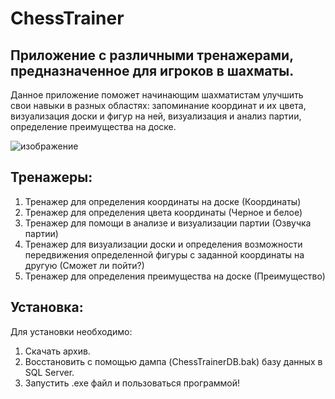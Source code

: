 # ChessTrainer
## Приложение с различными тренажерами, предназначенное для игроков в шахматы.

Данное приложение поможет начинающим шахматистам улучшить свои навыки в разных областях: запоминание координат и их цвета,
визуализация доски и фигур на ней, визуализация и анализ партии, определение преимущества на доске. 

![изображение](https://user-images.githubusercontent.com/86565009/155879771-f64a1167-d9bf-4098-86fe-7eb6110a96a2.png)

## Тренажеры:

1. Тренажер для определения координаты на доске (Координаты)
2. Тренажер для определения цвета координаты (Черное и белое)
3. Тренажер для помощи в анализе и визуализации партии (Озвучка партии)
4. Тренажер для визуализации доски и определения возможности передвижения определенной фигуры с заданной координаты на другую (Сможет ли пойти?)
5. Тренажер для определения преимущества на доске (Преимущество)

## Установка:

Для установки необходимо:
1. Скачать архив.
2. Восстановить с помощью дампа (ChessTrainerDB.bak) базу данных в SQL Server. 
4. Запустить .exe файл и пользоваться программой!

